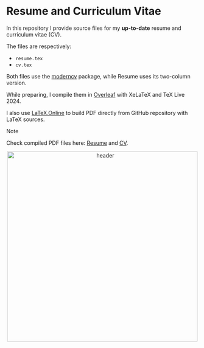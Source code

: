 # Resume and Curriculum Vitae

In this repository I provide source files for my **up-to-date** resume and curriculum vitae (CV).

The files are respectively:
- `resume.tex`
- `cv.tex`

Both files use the [moderncv](https://github.com/moderncv/moderncv) package, while Resume uses its two-column version.

While preparing, I compile them in [Overleaf](https://www.overleaf.com/) with XeLaTeX and TeX Live 2024.

I also use [LaTeX.Online](https://github.com/aslushnikov/latex-online) to build PDF directly from GitHub repository with LaTeX sources. 

> [!NOTE]
> Check compiled PDF files here: [Resume](https://latexonline.cc/compile?git=https://github.com/kisnikser/CV&target=resume.tex&command=xelatex&force=true) and [CV](https://latexonline.cc/compile?git=https://github.com/kisnikser/CV&target=cv.tex&command=xelatex&force=true).

<div align="center">
  <img alt="header" width=500 src="https://github.com/user-attachments/assets/96a16e78-3863-4948-a5e3-52703d65680a">
</div>
